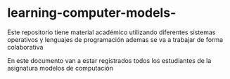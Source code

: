 # learning-computer-models-
Este repositorio tiene material académico utilizando diferentes sistemas operativos y lenguajes de programación 
ademas se va a trabajar de forma colaborativa 

En este documento van a estar registrados todos los estudiantes de la asignatura modelos de computación

